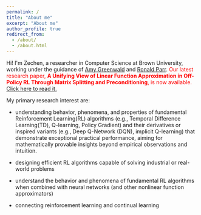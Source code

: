 ```yaml
---
permalink: /
title: "About me"
excerpt: "About me"
author_profile: true
redirect_from: 
  - /about/
  - /about.html
---
```


Hi! I'm Zechen, a researcher in Computer Science at Brown University, working under the guidance of [Amy Greenwald](https://cs.brown.edu/people/faculty/amy/) and [Ronald Parr](https://users.cs.duke.edu/~parr/). <span style="color:red">
Our latest research paper, **A Unifying View of Linear Function Approximation in Off-Policy RL Through Matrix Splitting and Preconditioning**, is now available.</span> [Click here to read it.](https://arxiv.org/pdf/2501.01774)

My primary research interest are:

* understanding behavior, phenomena, and properties of fundamental Reinforcement Learning(RL) algorithms (e.g., Temporal Difference Learning(TD), Q-learning, Policy Gradient) and their derivatives or inspired variants (e.g., Deep Q-Network (DQN), implicit Q-learning) that demonstrate exceptional practical performance, aiming for mathematically provable insights beyond empirical observations and intuition.

* designing efficient RL algorithms capable of solving industrial or real-world problems

* understand the behavior and phenomena of fundamental RL algorithms when combined with neural networks (and other nonlinear function approximators)

* connecting reinforcement learning and continual learning



